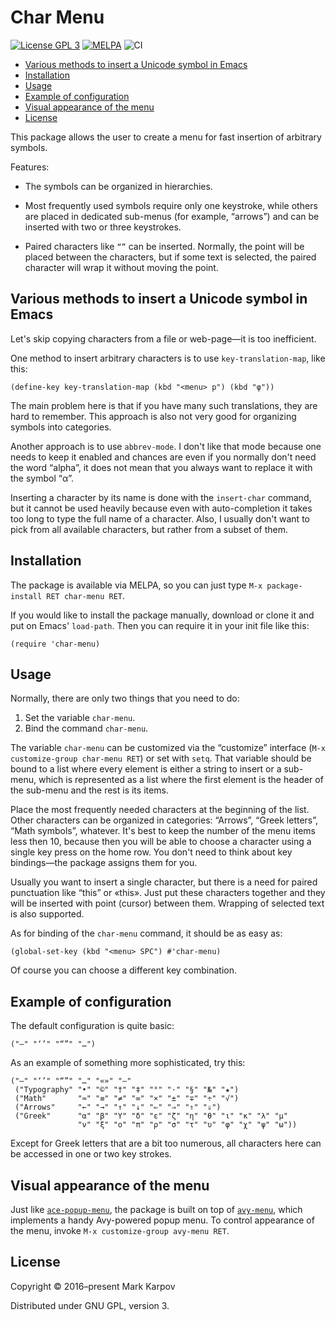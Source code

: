 # Char Menu

[![License GPL 3](https://img.shields.io/badge/license-GPL_3-green.svg)](http://www.gnu.org/licenses/gpl-3.0.txt)
[![MELPA](https://melpa.org/packages/char-menu-badge.svg)](https://melpa.org/#/char-menu)
![CI](https://github.com/mrkkrp/char-menu/workflows/CI/badge.svg?branch=master)

* [Various methods to insert a Unicode symbol in Emacs](#various-methods-to-insert-a-unicode-symbol-in-emacs)
* [Installation](#installation)
* [Usage](#usage)
* [Example of configuration](#example-of-configuration)
* [Visual appearance of the menu](#visual-appearance-of-the-menu)
* [License](#license)

This package allows the user to create a menu for fast insertion of
arbitrary symbols.

Features:

* The symbols can be organized in hierarchies.

* Most frequently used symbols require only one keystroke, while others are
  placed in dedicated sub-menus (for example, “arrows”) and can be inserted
  with two or three keystrokes.

* Paired characters like `“”` can be inserted. Normally, the point will be
  placed between the characters, but if some text is selected, the paired
  character will wrap it without moving the point.

## Various methods to insert a Unicode symbol in Emacs

Let's skip copying characters from a file or web-page—it is too inefficient.

One method to insert arbitrary characters is to use `key-translation-map`,
like this:

```emacs-lisp
(define-key key-translation-map (kbd "<menu> p") (kbd "φ"))
```

The main problem here is that if you have many such translations, they are
hard to remember. This approach is also not very good for organizing symbols
into categories.

Another approach is to use `abbrev-mode`. I don't like that mode because one
needs to keep it enabled and chances are even if you normally don't need the
word “alpha”, it does not mean that you always want to replace it with the
symbol “α”.

Inserting a character by its name is done with the `insert-char` command,
but it cannot be used heavily because even with auto-completion it takes too
long to type the full name of a character. Also, I usually don't want to
pick from all available characters, but rather from a subset of them.

## Installation

The package is available via MELPA, so you can just type `M-x
package-install RET char-menu RET`.

If you would like to install the package manually, download or clone it and
put on Emacs' `load-path`. Then you can require it in your init file like
this:

```emacs-lisp
(require 'char-menu)
```

## Usage

Normally, there are only two things that you need to do:

1. Set the variable `char-menu`.
2. Bind the command `char-menu`.

The variable `char-menu` can be customized via the “customize” interface
(`M-x customize-group char-menu RET`) or set with `setq`. That variable
should be bound to a list where every element is either a string to insert
or a sub-menu, which is represented as a list where the first element is the
header of the sub-menu and the rest is its items.

Place the most frequently needed characters at the beginning of the list.
Other characters can be organized in categories: “Arrows”, “Greek letters”,
“Math symbols”, whatever. It's best to keep the number of the menu items
less then 10, because then you will be able to choose a character using a
single key press on the home row. You don't need to think about key
bindings—the package assigns them for you.

Usually you want to insert a single character, but there is a need for
paired punctuation like “this” or «this». Just put these characters together
and they will be inserted with point (cursor) between them. Wrapping of
selected text is also supported.

As for binding of the `char-menu` command, it should be as easy as:

```emacs-lisp
(global-set-key (kbd "<menu> SPC") #'char-menu)
```

Of course you can choose a different key combination.

## Example of configuration

The default configuration is quite basic:

```emacs-lisp
("—" "‘’" "“”" "…")
```

As an example of something more sophisticated, try this:

```emacs-lisp
("—" "‘’" "“”" "…" "«»" "–"
 ("Typography" "•" "©" "†" "‡" "°" "·" "§" "№" "★")
 ("Math"       "≈" "≡" "≠" "∞" "×" "±" "∓" "÷" "√")
 ("Arrows"     "←" "→" "↑" "↓" "⇐" "⇒" "⇑" "⇓")
 ("Greek"      "α" "β" "Y" "δ" "ε" "ζ" "η" "θ" "ι" "κ" "λ" "μ"
               "ν" "ξ" "ο" "π" "ρ" "σ" "τ" "υ" "φ" "χ" "ψ" "ω"))
```

Except for Greek letters that are a bit too numerous, all characters here
can be accessed in one or two key strokes.

## Visual appearance of the menu

Just like [`ace-popup-menu`](https://github.com/mrkkrp/ace-popup-menu), the
package is built on top of [`avy-menu`](https://github.com/mrkkrp/avy-menu),
which implements a handy Avy-powered popup menu. To control appearance of
the menu, invoke `M-x customize-group avy-menu RET`.

## License

Copyright © 2016–present Mark Karpov

Distributed under GNU GPL, version 3.
